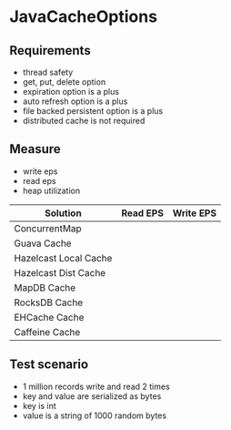 # JavaCacheOptions


## Requirements
- thread safety
- get, put, delete option
- expiration option is a plus
- auto refresh option is a plus
- file backed persistent option is a plus
- distributed cache is not required



## Measure
- write eps
- read eps
- heap utilization
 
 
 
 |Solution              | Read EPS | Write EPS|
 |----------------------|------------------|-----------------|
 |ConcurrentMap         | | |
 |Guava Cache           | | | |
 |Hazelcast Local Cache | | | |
 |Hazelcast Dist Cache  | | | |
 |MapDB Cache           | | | |
 |RocksDB Cache         | | | |
 |EHCache Cache         | | | |  
 |Caffeine Cache         | | | |  
  

 ## Test scenario 
 - 1 million records write and read 2 times 
 - key and value are serialized as bytes
 - key is int 
 - value is a string of 1000 random bytes   